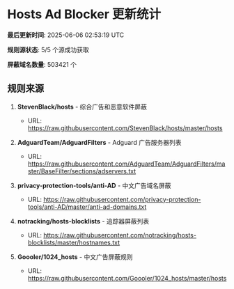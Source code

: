 # Hosts Ad Blocker 更新统计

**最后更新时间**: 2025-06-06 02:53:19 UTC

**规则源状态**: 5/5 个源成功获取

**屏蔽域名数量**: 503421 个

## 规则来源

1. **StevenBlack/hosts** - 综合广告和恶意软件屏蔽
   - URL: https://raw.githubusercontent.com/StevenBlack/hosts/master/hosts

2. **AdguardTeam/AdguardFilters** - Adguard 广告服务器列表
   - URL: https://raw.githubusercontent.com/AdguardTeam/AdguardFilters/master/BaseFilter/sections/adservers.txt

3. **privacy-protection-tools/anti-AD** - 中文广告域名屏蔽
   - URL: https://raw.githubusercontent.com/privacy-protection-tools/anti-AD/master/anti-ad-domains.txt

4. **notracking/hosts-blocklists** - 追踪器屏蔽列表
   - URL: https://raw.githubusercontent.com/notracking/hosts-blocklists/master/hostnames.txt

5. **Goooler/1024_hosts** - 中文广告屏蔽规则
   - URL: https://raw.githubusercontent.com/Goooler/1024_hosts/master/hosts

